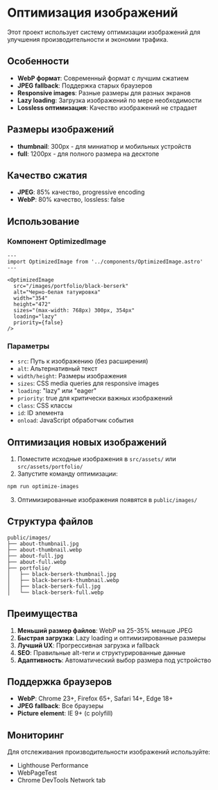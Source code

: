 # Оптимизация изображений

Этот проект использует систему оптимизации изображений для улучшения производительности и экономии трафика.

## Особенности

- **WebP формат**: Современный формат с лучшим сжатием
- **JPEG fallback**: Поддержка старых браузеров
- **Responsive images**: Разные размеры для разных экранов
- **Lazy loading**: Загрузка изображений по мере необходимости
- **Lossless оптимизация**: Качество изображений не страдает

## Размеры изображений

- **thumbnail**: 300px - для миниатюр и мобильных устройств
- **full**: 1200px - для полного размера на десктопе

## Качество сжатия

- **JPEG**: 85% качество, progressive encoding
- **WebP**: 80% качество, lossless: false

## Использование

### Компонент OptimizedImage

```astro
---
import OptimizedImage from '../components/OptimizedImage.astro'
---

<OptimizedImage
  src="/images/portfolio/black-berserk"
  alt="Черно-белая татуировка"
  width="354"
  height="472"
  sizes="(max-width: 768px) 300px, 354px"
  loading="lazy"
  priority={false}
/>
```

### Параметры

- `src`: Путь к изображению (без расширения)
- `alt`: Альтернативный текст
- `width/height`: Размеры изображения
- `sizes`: CSS media queries для responsive images
- `loading`: "lazy" или "eager"
- `priority`: true для критически важных изображений
- `class`: CSS классы
- `id`: ID элемента
- `onload`: JavaScript обработчик события

## Оптимизация новых изображений

1. Поместите исходные изображения в `src/assets/` или `src/assets/portfolio/`
2. Запустите команду оптимизации:

```bash
npm run optimize-images
```

3. Оптимизированные изображения появятся в `public/images/`

## Структура файлов

```
public/images/
├── about-thumbnail.jpg
├── about-thumbnail.webp
├── about-full.jpg
├── about-full.webp
├── portfolio/
│   ├── black-berserk-thumbnail.jpg
│   ├── black-berserk-thumbnail.webp
│   ├── black-berserk-full.jpg
│   └── black-berserk-full.webp
```

## Преимущества

1. **Меньший размер файлов**: WebP на 25-35% меньше JPEG
2. **Быстрая загрузка**: Lazy loading и оптимизированные размеры
3. **Лучший UX**: Прогрессивная загрузка и fallback
4. **SEO**: Правильные alt-теги и структурированные данные
5. **Адаптивность**: Автоматический выбор размера под устройство

## Поддержка браузеров

- **WebP**: Chrome 23+, Firefox 65+, Safari 14+, Edge 18+
- **JPEG fallback**: Все браузеры
- **Picture element**: IE 9+ (с polyfill)

## Мониторинг

Для отслеживания производительности изображений используйте:
- Lighthouse Performance
- WebPageTest
- Chrome DevTools Network tab
